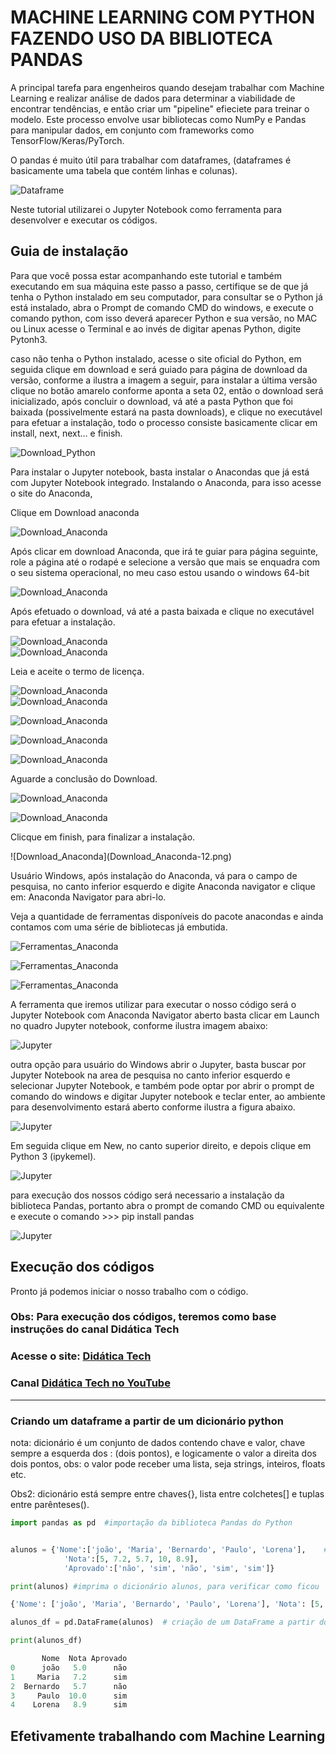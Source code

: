 
# MACHINE LEARNING COM PYTHON FAZENDO USO DA BIBLIOTECA PANDAS

<p>A principal tarefa para engenheiros quando desejam trabalhar com Machine Learning e realizar análise de dados para determinar a viabilidade de encontrar tendências, e então criar um "pipeline" efieciete para treinar o modelo. Este processo envolve
usar bibliotecas como NumPy e Pandas para manipular dados, em conjunto com frameworks como TensorFlow/Keras/PyTorch.</p>

<p>O pandas é muito útil para trabalhar com dataframes, (dataframes é basicamente uma tabela que contém linhas e colunas).</p>


![Dataframe](img/alunos_df-1.png)
<p>Neste tutorial utilizarei o Jupyter Notebook como ferramenta para desenvolver e executar os códigos.</p>

## Guia de instalação
<p>Para que você possa estar acompanhando este tutorial e também executando em sua máquina este passo a passo, certifique se de que já tenha o Python instalado em seu computador, para consultar se o Python já está instalado, abra o Prompt de comando CMD do windows, e execute o comando python, com isso deverá aparecer Python e sua versão, no MAC ou Linux acesse o Terminal e ao invés de digitar apenas Python, digite Pytonh3.
</p>

<p>caso não tenha o Python instalado, acesse o site oficial do Python, <https://www.python.org/> 
em seguida clique em download e será guiado para página de download  da versão, conforme a ilustra a imagem a seguir, para instalar a última versão clique no botão amarelo conforme aponta a seta 02, então o download será inicializado, após concluir o download, vá até a pasta Python que foi baixada (possivelmente estará na pasta downloads), e clique no executável para efetuar a instalação, todo o processo consiste basicamente clicar  em install, next, next… e finish.</p>

![Download_Python](img/Download_Python.png)

<p>Para instalar o Jupyter notebook, basta instalar o Anacondas que já está com Jupyter Notebook integrado.
Instalando o Anaconda, para isso acesse o site do Anaconda, <https://anaconda.org/>
</p>
<p>Clique em Download anaconda </p>

![Download_Anaconda](img/Download_Anaconda-1.png)
<p>Após clicar em download Anaconda, que irá te guiar para página seguinte,  role a página até o rodapé e selecione a versão que mais se enquadra com o seu sistema operacional, no meu caso estou usando o windows 64-bit</p>

![Download_Anaconda](img/Download_Anaconda-2.png)

<p>Após efetuado o download, vá até a pasta baixada e clique no executável para efetuar a instalação.</P>

![Download_Anaconda](img/Download_Anaconda-3.png)
<br>
![Download_Anaconda](img/Download_Anaconda-4.png)

<p>Leia e aceite o termo de licença.</P>

![Download_Anaconda](img/Download_Anaconda-5.png)
<br>
![Download_Anaconda](img/Download_Anaconda-6.png)

![Download_Anaconda](img/Download_Anaconda-7.png)

![Download_Anaconda](img/Download_Anaconda-8.png)



![Download_Anaconda](img/Download_Anaconda-9.png)

<p>Aguarde a conclusão do Download.</P>

![Download_Anaconda](img/Download_Anaconda-10.png)

![Download_Anaconda](img/Download_Anaconda-11.png)
<p>Clicque em finish, para finalizar a instalação.</P>
![Download_Anaconda](Download_Anaconda-12.png)
<p>Usuário  Windows, após instalação do Anaconda, vá para o campo de pesquisa, no canto inferior esquerdo e digite Anaconda navigator e clique em: Anaconda Navigator para abri-lo.</p>
<p>Veja a quantidade de ferramentas disponíveis do pacote anacondas e ainda contamos com uma série de bibliotecas já embutida.</p>

![Ferramentas_Anaconda](img/ferramentas-1.png)

![Ferramentas_Anaconda](img/ferramentas-2.png)

![Ferramentas_Anaconda](img/ferramentas-3.png)
<p>A ferramenta que iremos utilizar para executar o nosso código será o Jupyter Notebook
com Anaconda Navigator aberto basta clicar em Launch no quadro Jupyter notebook, conforme ilustra imagem abaixo:</p>

![Jupyter](img/jupyter-1.png)

<p>outra opção para usuário do Windows abrir o Jupyter, basta buscar por Jupyter Notebook na area de pesquisa no canto inferior esquerdo e selecionar Jupyter Notebook, e também pode optar por abrir o prompt de comando do windows e digitar Jupyter notebook e teclar enter, ao ambiente para desenvolvimento estará aberto conforme ilustra a figura abaixo.</p>

![Jupyter](img/jupyter-2.png)

<p>Em seguida clique em New, no canto superior direito, e depois clique em Python 3 (ipykemel).</p>

![Jupyter](img/jupyter-3.png)

<p>para execução dos nossos código será necessario a instalação da biblioteca Pandas, portanto abra o prompt de comando CMD ou equivalente e execute o comando >>> pip install pandas</p>

![Jupyter](img/install_pandas.png)



## Execução dos códigos

<p>Pronto já podemos iniciar o nosso trabalho com o código.</p>

### Obs: Para execução dos códigos, teremos como base instruções do canal Didática Tech
### Acesse o site: [Didática Tech](https://didatica.tech/)
### Canal [Didática Tech no YouTube](https://www.youtube.com/watch?v=an54pc9BW4I)


-------------------------------------------------------------------------------------------------

### Criando um dataframe a partir de um dicionário python
<p>nota: dicionário é um conjunto de dados contendo chave e valor, chave sempre a esquerda dos : (dois pontos), e logicamente o valor a direita dos dois pontos, obs: o valor pode receber uma lista, seja strings, inteiros, floats etc.</p>
Obs2: dicionário está sempre entre chaves{}, lista entre colchetes[] e tuplas entre parênteses().
</br>

```python
import pandas as pd  #importação da biblioteca Pandas do Python
```

```python

alunos = {'Nome':['joão', 'Maria', 'Bernardo', 'Paulo', 'Lorena'],    # Dicionário alunos
            'Nota':[5, 7.2, 5.7, 10, 8.9],
            'Aprovado':['não', 'sim', 'não', 'sim', 'sim']}
```
```python
print(alunos) #imprima o dicionário alunos, para verificar como ficou

```
```python
{'Nome': ['joão', 'Maria', 'Bernardo', 'Paulo', 'Lorena'], 'Nota': [5, 7.2, 5.7, 10, 8.9], 'Aprovado':   ['não', 'sim', 'não', 'sim', 'sim']} # resultado da impressão

```

```python
alunos_df = pd.DataFrame(alunos)  # criação de um DataFrame a partir do dicionário alunos sendo atribuiído a variável alunos_df
```
```python
print(alunos_df)
```
```python
       Nome  Nota Aprovado
0      joão   5.0      não
1     Maria   7.2      sim
2  Bernardo   5.7      não
3     Paulo  10.0      sim
4    Lorena   8.9      sim
```


## Efetivamente trabalhando com Machine Learning